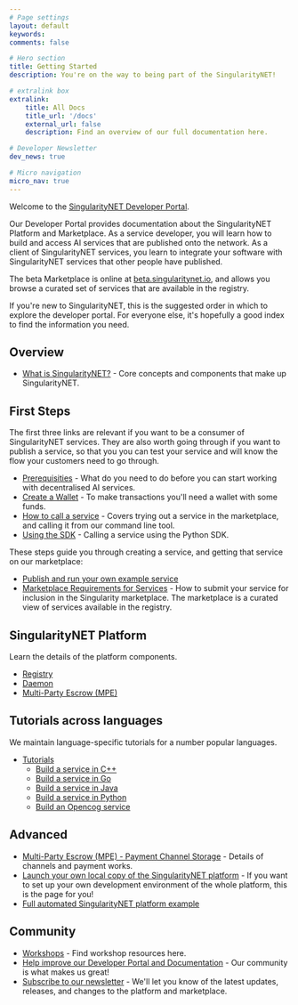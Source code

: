 ```yaml
---
# Page settings
layout: default
keywords:
comments: false

# Hero section
title: Getting Started
description: You're on the way to being part of the SingularityNET!

# extralink box
extralink:
    title: All Docs
    title_url: '/docs'
    external_url: false
    description: Find an overview of our full documentation here.

# Developer Newsletter
dev_news: true

# Micro navigation
micro_nav: true
---
```


Welcome to the [SingularityNET Developer Portal](https://dev.singularitynet.io).

Our Developer Portal provides documentation about the SingularityNET Platform and Marketplace. As a service developer, you will learn how to build and access AI services that are published onto the network. As a client of SingularityNET services, you learn to integrate your software with SingularityNET services that other people have published.

The beta Marketplace is online at [beta.singularitynet.io](http://beta.singularitynet.io), and allows you browse a curated set of services that are available in the registry.

If you're new to SingularityNET, this is the suggested order in which to explore the developer portal. For everyone else, it's hopefully a good index to find the information you need.

## Overview

- [What is SingularityNET?](/docs/concepts) - Core concepts and components that make up SingularityNET.

## First Steps

The first three links are relevant if you want to be a consumer of SingularityNET services. They are also worth going through if you want to publish a service, so that you you can test your service and will know the flow your customers need to go through.

- [Prerequisities](docs/setup/prerequisites) - What do you need to do before you can start working with decentralised AI services.
- [Create a Wallet](/docs/setup/create-a-wallet) - To make transactions you'll need a wallet with some funds.
- [How to call a service](/docs/setup/call-a-service) - Covers trying out a service in the marketplace, and calling it from our command line tool.
- [Using the SDK](/tutorials/sdk) - Calling a service using the Python SDK.

These steps guide you through creating a service, and getting that service on our marketplace:

- [Publish and run your own example service](/tutorials/publish)
- [Marketplace Requirements for Services](/docs/concepts/marketplace) - How to submit your service for inclusion in the Singularity marketplace. The marketplace is a curated view of services available in the registry.

## SingularityNET Platform

Learn the details of the platform components.

- [Registry](/docs/concepts/registry)
- [Daemon](/docs/concepts/daemon)
- [Multi-Party Escrow (MPE)](/docs/concepts/multi-party-escrow)

## Tutorials across languages

We maintain language-specific tutorials for a number popular languages.

- [Tutorials](/tutorials)
	- [Build a service in C++](/tutorials/cpp)
	- [Build a service in Go](/tutorials/go)
	- [Build a service in Java](/tutorials/java)
	- [Build a service in Python](/tutorials/python)
	- [Build an Opencog service](/tutorials/opencog)

## Advanced

- [Multi-Party Escrow (MPE) - Payment Channel Storage](/docs/concepts/daemon-channel-storage) - Details of channels and payment works.
- [Launch your own local copy of the SingularityNET platform](/docs/development/local-singularitynet) - If you want to set up your own development environment of the whole platform, this is the page for you!
- [Full automated SingularityNET platform example](/docs/all/mpe/front-to-back-examples/example)

## Community

- [Workshops](/workshops) - Find workshop resources here.
- [Help improve our Developer Portal and Documentation](/docs/contribute) - Our community is what makes us great!
- [Subscribe to our newsletter](/newsletter) - We'll let you know of the latest updates, releases, and changes to the platform and marketplace.
